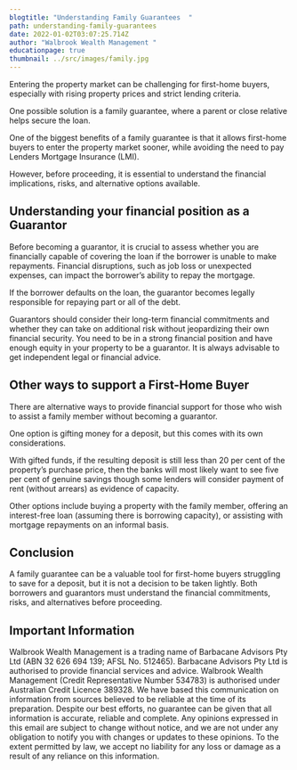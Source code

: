 ```yaml
---
blogtitle: "Understanding Family Guarantees  "
path: understanding-family-guarantees
date: 2022-01-02T03:07:25.714Z
author: "Walbrook Wealth Management "
educationpage: true
thumbnail: ../src/images/family.jpg
---
```

Entering the property market can be challenging for first-home buyers, especially with rising property prices and strict lending criteria.  

One possible solution is a family guarantee, where a parent or close relative helps secure the loan.  

One of the biggest benefits of a family guarantee is that it allows first-home buyers to enter the property market sooner, while avoiding the need to pay Lenders Mortgage Insurance (LMI).  

However, before proceeding, it is essential to understand the financial implications, risks, and alternative options available.  

## Understanding your financial position as a Guarantor 

Before becoming a guarantor, it is crucial to assess whether you are financially capable of covering the loan if the borrower is unable to make repayments. Financial disruptions, such as job loss or unexpected expenses, can impact the borrower’s ability to repay the mortgage. 

If the borrower defaults on the loan, the guarantor becomes legally responsible for repaying part or all of the debt. 

Guarantors should consider their long-term financial commitments and whether they can take on additional risk without jeopardizing their own financial security. You need to be in a strong financial position and have enough equity in your property to be a guarantor.  It is always advisable to get independent legal or financial advice. 

## Other ways to support a First-Home Buyer 

There are alternative ways to provide financial support for those who wish to assist a family member without becoming a guarantor. 

One option is gifting money for a deposit, but this comes with its own considerations. 

With gifted funds, if the resulting deposit is still less than 20 per cent of the property’s purchase price, then the banks will most likely want to see five per cent of genuine savings though some lenders will consider payment of rent (without arrears) as evidence of capacity.   

Other options include buying a property with the family member, offering an interest-free loan (assuming there is borrowing capacity), or assisting with mortgage repayments on an informal basis.

## Conclusion 

A family guarantee can be a valuable tool for first-home buyers struggling to save for a deposit, but it is not a decision to be taken lightly. Both borrowers and guarantors must understand the financial commitments, risks, and alternatives before proceeding. 

## Important Information

Walbrook Wealth Management is a trading name of Barbacane Advisors Pty Ltd (ABN 32 626 694 139; AFSL No. 512465). Barbacane Advisors Pty Ltd is authorised to provide financial services and advice. Walbrook Wealth Management (Credit Representative Number 534783) is authorised under Australian Credit Licence 389328.  We have based this communication on information from sources believed to be reliable at the time of its preparation. Despite our best efforts, no guarantee can be given that all information is accurate, reliable and complete. Any opinions expressed in this email are subject to change without notice, and we are not under any obligation to notify you with changes or updates to these opinions. To the extent permitted by law, we accept no liability for any loss or damage as a result of any reliance on this information.
